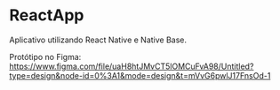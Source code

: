 # ReactApp
Aplicativo utilizando React Native e Native Base.

Protótipo no Figma:
https://www.figma.com/file/uaH8htJMvCT5lOMCuFvA98/Untitled?type=design&node-id=0%3A1&mode=design&t=mVvG6pwlJ17FnsOd-1